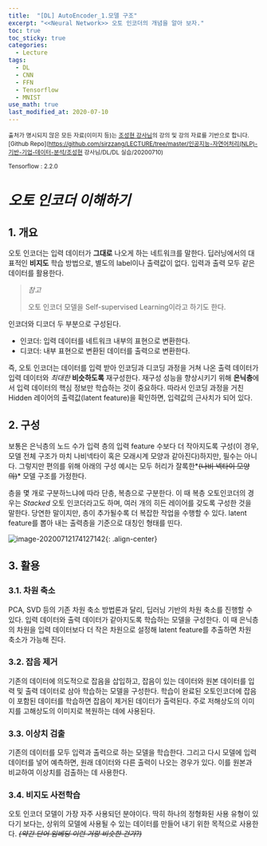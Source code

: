 ```yaml
---
title:  "[DL] AutoEncoder_1.모델 구조"
excerpt: "<<Neural Network>> 오토 인코더의 개념을 알아 보자."
toc: true
toc_sticky: true
categories:
  - Lecture
tags:
  - DL
  - CNN
  - FFN
  - Tensorflow
  - MNIST
use_math: true
last_modified_at: 2020-07-10
---
```




<sup>출처가 명시되지 않은 모든 자료(이미지 등)는 [조성현 강사님](https://blog.naver.com/chunjein)의 강의 및 강의 자료를 기반으로 합니다.</sup> <sup>[Github Repo](https://github.com/sirzzang/LECTURE/tree/master/인공지능-자연어처리(NLP)-기반-기업-데이터-분석/조성현 강사님/DL/DL 실습/20200710)</sup>

<sup>Tensorflow : 2.2.0</sup>

# *오토 인코더 이해하기*



## 1. 개요



 오토 인코더는 입력 데이터가 **그대로** 나오게 하는 네트워크를 말한다. 딥러닝에서의 대표적인 **비지도** 학습 방법으로, 별도의 label이나 출력값이 없다. 입력과 출력 모두 같은 데이터를 활용한다.



> *참고*
>
>  오토 인코더 모델을 Self-supervised Learning이라고 하기도 한다.



 인코더와 디코더 두 부분으로 구성된다.

* 인코더: 입력 데이터를 네트워크 내부의 표현으로 변환한다.
* 디코더: 내부 표현으로 변환된 데이터를 출력으로 변환한다.

 즉, 오토 인코더는 데이터를 입력 받아 인코딩과 디코딩 과정을 거쳐 나온 출력 데이터가 입력 데이터와 *최대한* **비슷하도록** 재구성한다. 재구성 성능을 향상시키기 위해 **은닉층**에서 입력 데이터의 핵심 정보만 학습하는 것이 중요하다. 따라서 인코딩 과정을 거친 Hidden 레이어의 출력값(latent feature)을 확인하면, 입력값의 근사치가 되어 있다.



## 2. 구성



 보통은 은닉층의 노드 수가 입력 층의 입력 feature 수보다 더 작아지도록 구성(이 경우, 모델 전체 구조가 마치 나비넥타이 혹은 모래시계 모양과 같아진다)하지만, 필수는 아니다. 그렇지만 편의를 위해 아래의 구성 예시는 모두 허리가 잘록한*~~(나비 넥타이 모양의)~~* 모델 구조를 가정한다.

 층을 몇 개로 구분하느냐에 따라 단층, 복층으로 구분한다. 이 때 복층 오토인코더의 경우는 *Stacked* 오토 인코더라고도 하며, 여러 개의 히든 레이어를 갖도록 구성한 것을 말한다. 당연한 말이지만, 층이 추가될수록 더 복잡한 작업을 수행할 수 있다. latent feature를 뽑아 내는 출력층을 기준으로 대칭인 형태를 띤다.



![image-20200712174127142]({{site.url}}/assets/images/image-20200712174127142.png){: .align-center}





## 3. 활용



### 3.1. 차원 축소

 PCA, SVD 등의 기존 차원 축소 방법론과 달리, 딥러닝 기반의 차원 축소를 진행할 수 있다. 입력 데이터와 출력 데이터가 같아지도록 학습하는 모델을 구성한다. 이 때 은닉층의 차원을 입력 데이터보다 더 작은 차원으로 설정해 latent feature를 추출하면 차원 축소가 가능해 진다.



### 3.2.  잡음 제거

 기존의 데이터에 의도적으로 잡음을 삽입하고, 잡음이 있는 데이터와 원본 데이터를 입력 및 출력 데이터로 삼아 학습하는 모델을 구성한다. 학습이 완료된 오토인코더에 잡음이 포함된 데이터를 학습하면 잡음이 제거된 데이터가 출력된다. 주로 저해상도의 이미지를 고해상도의 이미지로 복원하는 데에 사용된다.



### 3.3. 이상치 검출

 기존의 데이터를 모두 입력과 출력으로 하는 모델을 학습한다. 그리고 다시 모델에 입력 데이터를 넣어 예측하면, 원래 데이터와 다른 출력이 나오는 경우가 있다. 이를 원본과 비교하여 이상치를 검출하는 데 사용한다.



### 3.4. 비지도 사전학습

 오토 인코더 모델이 가장 자주 사용되던 분야이다. 딱히 하나의 정형화된 사용 유형이 있다기 보다는, 상위의 모델에 사용될 수 있는 데이터를 만들어 내기 위한 목적으로 사용한다. ~~*(약간 단어 임베딩 이런 거랑 비슷한 건가?)*~~



